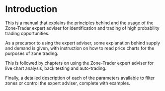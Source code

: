 # Introduction

This is a manual that explains the principles behind and the usage of the Zone-Trader expert adviser for identification and trading of high probability trading opportunities. 

As a precursor to using the expert adviser, some explanation behind supply and demand is given, with instruction on  how to read price charts for the purposes of zone trading. 

This is followed by chapters on using the  Zone-Trader expert adviser for live chart analysis, back testing and auto-trading.  

Finally, a detailed description of each of the parameters available to filter zones or control the expert adviser, complete with examples.


